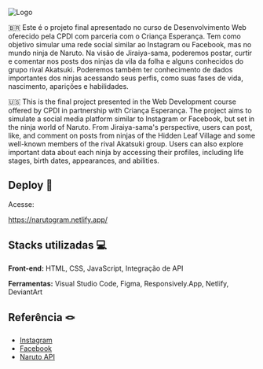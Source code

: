 
![Logo](https://images-wixmp-ed30a86b8c4ca887773594c2.wixmp.com/f/2cf94645-1733-4d5d-a64e-0af1a980805b/dkc2ort-83696704-c7aa-4ce3-8d2a-dfd849869a33.png?token=eyJ0eXAiOiJKV1QiLCJhbGciOiJIUzI1NiJ9.eyJzdWIiOiJ1cm46YXBwOjdlMGQxODg5ODIyNjQzNzNhNWYwZDQxNWVhMGQyNmUwIiwiaXNzIjoidXJuOmFwcDo3ZTBkMTg4OTgyMjY0MzczYTVmMGQ0MTVlYTBkMjZlMCIsIm9iaiI6W1t7InBhdGgiOiJcL2ZcLzJjZjk0NjQ1LTE3MzMtNGQ1ZC1hNjRlLTBhZjFhOTgwODA1YlwvZGtjMm9ydC04MzY5NjcwNC1jN2FhLTRjZTMtOGQyYS1kZmQ4NDk4NjlhMzMucG5nIn1dXSwiYXVkIjpbInVybjpzZXJ2aWNlOmZpbGUuZG93bmxvYWQiXX0.T3kI_0-K7pDpTNB-CdDXE01xFwA0NBBsSJIYdp40GDQ)

🇧🇷 Este é o projeto final apresentado no curso de Desenvolvimento Web oferecido pela CPDI com parceria com o Criança Esperança.
Tem como objetivo simular uma rede social similar ao Instagram ou Facebook, mas no mundo ninja de Naruto. Na visão de Jiraiya-sama, poderemos postar, curtir e comentar nos posts dos ninjas da vila da folha e alguns conhecidos do grupo rival Akatsuki. Poderemos também ter conhecimento de dados importantes dos ninjas acessando seus perfis, como suas fases de vida, nascimento, aparições e habilidades.

🇺🇸 This is the final project presented in the Web Development course offered by CPDI in partnership with Criança Esperança.
The project aims to simulate a social media platform similar to Instagram or Facebook, but set in the ninja world of Naruto. From Jiraiya-sama's perspective, users can post, like, and comment on posts from ninjas of the Hidden Leaf Village and some well-known members of the rival Akatsuki group. Users can also explore important data about each ninja by accessing their profiles, including life stages, birth dates, appearances, and abilities.

## Deploy 🥷

Acesse:

https://narutogram.netlify.app/ 


## Stacks utilizadas 💻

**Front-end:** HTML, CSS, JavaScript, Integração de API

**Ferramentas:** Visual Studio Code, Figma, Responsively.App, Netlify, DeviantArt


## Referência 🪢

 - [Instagram](https://www.instagram.com/)
 - [Facebook](https://www.facebook.com/)
 - [Naruto API](https://api-dattebayo.vercel.app/)

